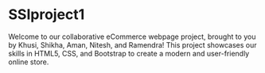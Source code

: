 # SSIproject1
Welcome to our collaborative eCommerce webpage project, brought to you by Khusi, Shikha, Aman, Nitesh, and Ramendra! This project showcases our skills in HTML5, CSS, and Bootstrap to create a modern and user-friendly online store. 
